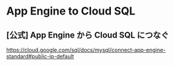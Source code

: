 # App Engine to Cloud SQL


## [公式] App Engine から Cloud SQL につなぐ

https://cloud.google.com/sql/docs/mysql/connect-app-engine-standard#public-ip-default
